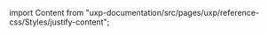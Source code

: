 
import Content from "uxp-documentation/src/pages/uxp/reference-css/Styles/justify-content";

<Content query="product=photoshop"/>
